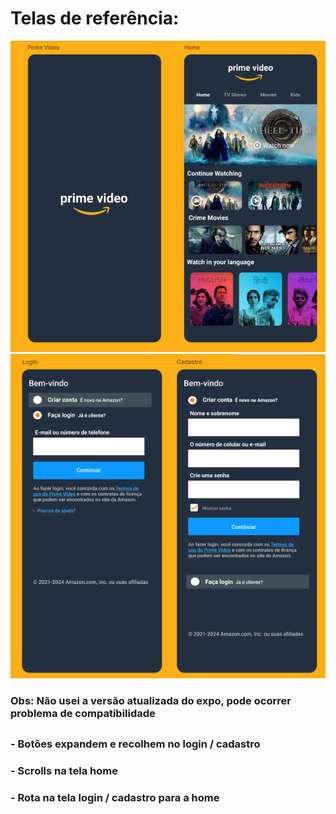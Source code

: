 # Telas de referência:

![Referencia 1](./assets/figmaPrime1.png)
![Referencia 2](./assets/figmaPrime2.png)

### Obs: Não usei a versão atualizada do expo, pode ocorrer problema de compatibilidade
##

### - Botões expandem e recolhem no login / cadastro
### - Scrolls na tela home
### - Rota na tela login / cadastro para a home